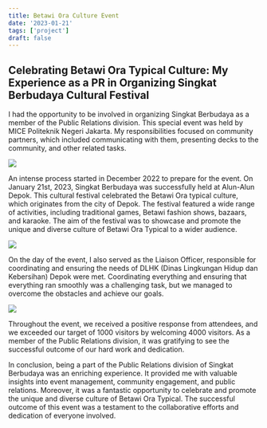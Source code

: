 ```yaml
---
title: Betawi Ora Culture Event
date: '2023-01-21'
tags: ['project']
draft: false
---
```


## Celebrating Betawi Ora Typical Culture: My Experience as a PR in Organizing Singkat Berbudaya Cultural Festival


I had the opportunity to be involved in organizing Singkat Berbudaya as a member of the Public Relations division. This special event was held by MICE Politeknik Negeri Jakarta. My responsibilities focused on community partners, which included communicating with them, presenting decks to the community, and other related tasks.

![](https://i.postimg.cc/zX8LVZ6L/1.jpg)

An intense process started in December 2022 to prepare for the event. On January 21st, 2023, Singkat Berbudaya was successfully held at Alun-Alun Depok. This cultural festival celebrated the Betawi Ora typical culture, which originates from the city of Depok. The festival featured a wide range of activities, including traditional games, Betawi fashion shows, bazaars, and karaoke. The aim of the festival was to showcase and promote the unique and diverse culture of Betawi Ora Typical to a wider audience.

![](https://i.postimg.cc/RVKRzBfN/gametradisional.jpg)

On the day of the event, I also served as the Liaison Officer, responsible for coordinating and ensuring the needs of DLHK (Dinas Lingkungan Hidup dan Kebersihan) Depok were met. Coordinating everything and ensuring that everything ran smoothly was a challenging task, but we managed to overcome the obstacles and achieve our goals.

![](https://i.postimg.cc/13zfr09s/pawai.jpg)

Throughout the event, we received a positive response from attendees, and we exceeded our target of 1000 visitors by welcoming 4000 visitors. As a member of the Public Relations division, it was gratifying to see the successful outcome of our hard work and dedication.

In conclusion, being a part of the Public Relations division of Singkat Berbudaya was an enriching experience. It provided me with valuable insights into event management, community engagement, and public relations. Moreover, it was a fantastic opportunity to celebrate and promote the unique and diverse culture of Betawi Ora Typical. The successful outcome of this event was a testament to the collaborative efforts and dedication of everyone involved.

